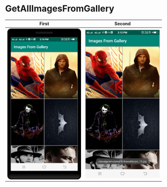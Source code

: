GetAllImagesFromGallery
==========

| First      | Second      |
|------------|-------------|
| <img src="https://github.com/rohitnotes/GetAllImagesFromGallery/blob/master/screen/1.png" width="250"> | <img src="https://github.com/rohitnotes/GetAllImagesFromGallery/blob/master/screen/2.png" width="250">|
